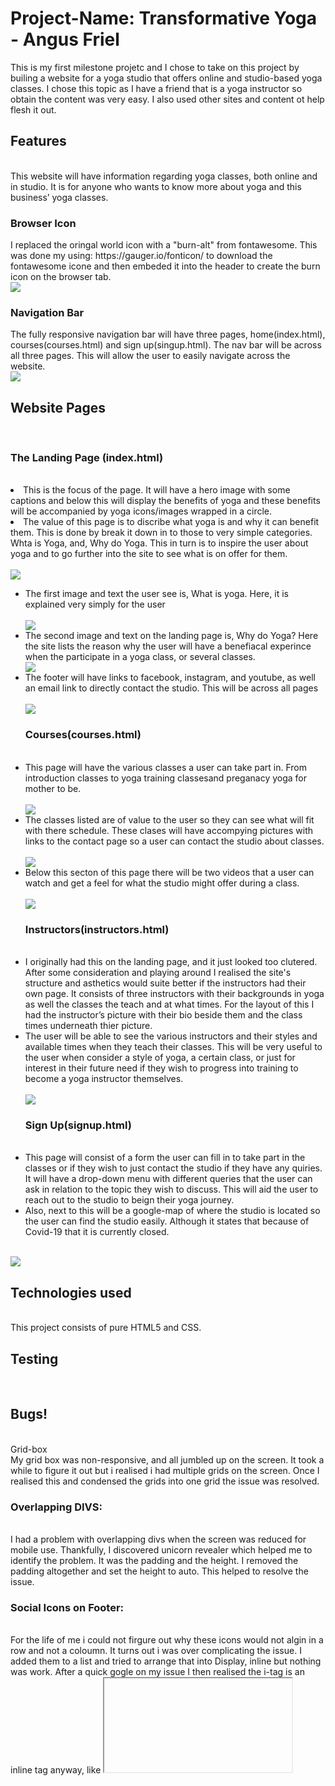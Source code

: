 <h1>Project-Name: Transformative Yoga - Angus Friel</h1>
This is my first milestone projetc and I chose to take on this project by builing a website for a yoga studio that offers online and studio-based yoga classes. I chose this topic as I have a friend that is a yoga instructor so obtain the content was very easy. I also used other sites and content ot help flesh it out.  


  
<h2>Features</h2>
<br />
This website will have information regarding yoga classes, both online and in studio. It is for anyone who wants to know more about yoga and this business’ yoga classes. 
<br />

<h3>Browser Icon</h3>
I replaced the oringal world icon with a "burn-alt" from fontawesome. This was done my using: https://gauger.io/fonticon/ to download the fontawesome icone and then embeded it into the header to create the burn icon on the browser tab. 
<br />
<img src="/assets/Read_Me_Images/browser.png">
<br />
<h3>Navigation Bar</h3>
The fully responsive navigation bar will have three pages, home(index.html), courses(courses.html) and sign up(singup.html). The nav bar will be across all three pages. 
This will allow the user to easily navigate across the website.
<br />
<img src="/assets/Read_Me_Images/NavBar.png">
<br />
<h2>Website Pages</h2> 
<br />  
<h3>The Landing Page (index.html)</h3>
<br />
<li>This is the focus of the page. It will have a hero image with some captions and below this will display the benefits of yoga and these benefits will be accompanied by yoga icons/images wrapped in a circle. </li>
<li>The value of this page is to discribe what yoga is and why it can benefit them. This is done by break it down in to those to very simple categories. Whta is Yoga, and, Why do Yoga. This in turn is to inspire the user about yoga and to go further into the site to see what is on offer for them.
</li>
<br />
<img src="/assets/Read_Me_Images/HeroHead.png">
<br />
<ul>
<li>The first image and text the user see is, What is yoga. Here, it is explained very simply for the user </li>
<br />
<img src="/assets/Read_Me_Images/what.png">
<br />
<li>The second image and text on the landing page is, Why do Yoga? Here the site lists the reason why the user will have a benefiacal experince when the participate in a yoga class, or several classes.</li>
<img src="/assets/Read_Me_Images/why.png">
<br />
<li>The footer will have links to facebook, instagram, and youtube, as well an email link to directly contact the studio. This will be across all pages</li>
<br />
<img src="/assets/Read_Me_Images/footer.png">
<br />

<h3>Courses(courses.html)</h3>
<br />
<li>This page will have the various classes a user can take part in. From introduction classes to yoga training classesand preganacy yoga for mother to be. </li>
<br />
<img src="/assets/Read_Me_Images/courses1.png">
<br />
<li>The classes listed are of value to the user so they can see what will fit with there schedule. These clases will have accompying pictures with links to the contact page so a user can contact the studio about classes.</li>
<br />
<img src="/assets/Read_Me_Images/courses2.png">
<br />
<li>Below this secton of this page there will be two videos that a user can watch and get a feel for what the studio might offer during a class.</li>
<br />
<img src="/assets/Read_Me_Images/courses-videos.png">
<br />
<h3>Instructors(instructors.html)</h3>
<br />
<li>I originally had this on the landing page, and it just looked too clutered. After some consideration and playing around I realised the site's structure and asthetics would suite better if the instructors had their own page. It consists of three instructors with their backgrounds in yoga as well the classes the teach and at what times. For the layout of this I had the instructor’s picture with their bio beside them and the class times underneath thier picture. </li>
<li>The user will be able to see the various instructors and their styles and available times when they teach their classes. This will be very useful to the user when consider a style of yoga, a certain class, or just for interest in their future need if they wish to progress into training to become a yoga instructor themselves.</li>
<br />
<img src="/assets/Read_Me_Images/instructor.png">
<br />
<h3>Sign Up(signup.html)</h3>
<br />
<li>This page will consist of a form the user can fill in to take part in the classes or if they wish to just contact the studio if they have any quiries. It will have a drop-down menu with different queries that the user can ask in relation to the topic they wish to discuss. This will aid the user to reach out to the studio to beign their yoga journey. </li>
<li>Also, next to this will be a google-map of where the studio is located so the user can find the studio easily. Although it states that because of Covid-19 that it is currently closed.</li>
</ul>
<br />
<img src="/assets/Read_Me_Images/contact.png">
<br />
<h2>Technologies used</h2>
<br /> 
This project consists of pure HTML5 and CSS.

<h2>Testing</h2>
<br />
<h2>Bugs!</h2>
<br />
Grid-box 
<br />
My grid box was non-responsive, and all jumbled up on the screen. It took a while to figure it out but i realised i had multiple grids on the screen. Once I realised this and condensed the grids into one grid the issue was resolved. 
<br />
<h3>Overlapping DIVS:</h3>   
<br />
I had a problem with overlapping divs when the screen was reduced for mobile use. Thankfully, I discovered unicorn revealer which helped me to identify the problem. It was the padding and the height. I removed the padding altogether and set the height to auto. This helped to resolve the issue. 
<br />
<h3>Social Icons on Footer:</h3>
<br />
For the life of me i could not firgure out why these icons would not algin in a row and not a coloumn. It turns out i was over complicating the issue. I added them to a list and tried to arrange that into Display, inline but nothing was work. After a quick gogle on my issue I then realised the i-tag is an inline tag anyway, like <iframe> so once i reverted them back without a list the problem was resolved. 
<br />
<h3>HTML</h3>
<br />
I had a few problems with random unclosed div’s, and other tags not being closed, as well as id's being used twice. All of this was found once I ran my code through W3 Validator and all errors were then corrected. 
<br />
<h3>CSS</h3>
<br />
I had one missing curly bracket from my CSS that was spotted once I ran it through the validator.
<br />
<h2>Deployment</h2>
<br />
    

<h2>Where I got my idea and content for a yoga website :</h2>
<br />
https://www.nhs.uk/live-well/exercise/guide-to-yoga/#:~:text=Yoga%20is%20an%20ancient%20form,strength%20and%20flexibility)%20and%20breathing.
<br />
https://www.instagram.com/radicaltransformationyoga/
<br />
https://www.facebook.com/Radicaltransformationyoga
<br />
https://yoga.ie/
<br />
https://www.yogajournal.com/lifestyle/health/womens-health/count-yoga-38-ways-yoga-keeps-fit/
<br />
<h2> Videos I used for the courses page.</h2>
<br />
https://www.youtube.com/watch?v=8T39OBNaNzU
<br />
https://www.youtube.com/watch?v=4C-gxOE0j7s
<br />



